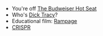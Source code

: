 - You're off [The Budweiser Hot Seat](https://www.youtube.com/watch?v=Luuggra0kk0)
- Who's [Dick Tracy](https://en.wikipedia.org/wiki/Dick_Tracy)?
- Educational film: [Rampage](https://en.m.wikipedia.org/wiki/Rampage_(2018_film))
- [CRISPR](https://en.wikipedia.org/wiki/CRISPR)